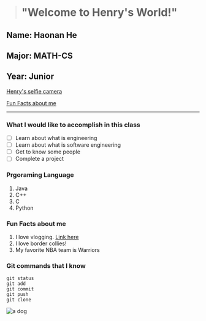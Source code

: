 > #  "Welcome to Henry's World!"
## Name: **Haonan He** 
## Major:  **MATH-CS**
## Year:  **Junior**
[Henry's selfie camera](selfie.jpeg)


[Fun Facts about me](#fun-facts-about-me)

- - -

### What I would like to accomplish in this class
- [ ] Learn about what is engineering
- [ ] Learn about what is software engineering
- [ ] Get to know some people
- [ ] Complete a project
### Prgoraming Language
1. Java
2. C++
3. C
4. Python


### Fun Facts about me
1. I love vlogging. [Link here](https://space.bilibili.com/370618806)
2. I love border collies!
3. My favorite NBA team is Warriors



### Git commands that I know
```
git status
git add
git commit
git push
git clone
```



























![a dog](https://p1-tt.byteimg.com/origin/pgc-image/ffdd86cb934c4416b7d5bfb32197b5d2.jpg)



